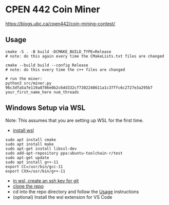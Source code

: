 # CPEN 442 Coin Miner

https://blogs.ubc.ca/cpen442/coin-mining-contest/

## Usage

```
cmake -S . -B build -DCMAKE_BUILD_TYPE=Release
# note: do this again every time the CMakeLists.txt files are changed

cmake --build build --config Release
# note: do this every time the c++ files are changed

# run the miner:
python3 src/miner.py 96c3dfa5a7e119a8786e0b2c6dd332cf7302248611a1c37ffc6c2727e3a295b7 your_first_name_here num_threads
```

## Windows Setup via WSL

Note: This assumes that you are setting up WSL for the first time.

- [install wsl](https://docs.microsoft.com/en-us/windows/wsl/install)

```
sudo apt install cmake
sudo apt install make
sudo apt-get install libssl-dev
sudo add-apt-repository ppa:ubuntu-toolchain-r/test
sudo apt-get update
sudo apt install g++-11
export CC=/usr/bin/gcc-11
export CXX=/usr/bin/g++-11
```

- [in wsl, create an ssh key for git](https://docs.github.com/en/authentication/connecting-to-github-with-ssh/adding-a-new-ssh-key-to-your-github-account)
- [clone the repo](https://github.com/david-fong/cpen442-coin-miner)
- cd into the repo directory and follow the [Usage](#Usage) instructions
- (optional) Install the wsl extension for VS Code